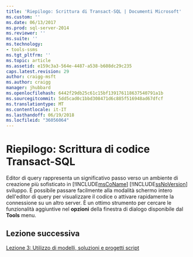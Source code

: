 ```yaml
---
title: 'Riepilogo: Scrittura di Transact-SQL | Documenti Microsoft'
ms.custom: ''
ms.date: 06/13/2017
ms.prod: sql-server-2014
ms.reviewer: ''
ms.suite: ''
ms.technology:
- tools-ssms
ms.tgt_pltfrm: ''
ms.topic: article
ms.assetid: e159c3a3-564e-4487-a538-b608dc29c235
caps.latest.revision: 29
author: craigg-msft
ms.author: craigg
manager: jhubbard
ms.openlocfilehash: 6442f29db25c61c15bf139176118637540791a1b
ms.sourcegitcommit: 5dd5cad0c1bbd308471d6c885f516948ad67dfcf
ms.translationtype: MT
ms.contentlocale: it-IT
ms.lasthandoff: 06/19/2018
ms.locfileid: "36056064"
---
```

# <a name="summary-writing-transact-sql"></a>Riepilogo: Scrittura di codice Transact-SQL
  Editor di query rappresenta un significativo passo verso un ambiente di creazione più sofisticato in [!INCLUDE[msCoName](../includes/msconame-md.md)] [!INCLUDE[ssNoVersion](../includes/ssnoversion-md.md)] sviluppo. È possibile passare facilmente alla modalità schermo intero dell'editor di query per visualizzare il codice o attivare rapidamente la connessione su un altro server. È un ottimo strumento per cercare le funzionalità aggiuntive nel **opzioni** della finestra di dialogo disponibile dal **Tools** menu.  
  
## <a name="next-lesson"></a>Lezione successiva  
 [Lezione 3: Utilizzo di modelli, soluzioni e progetti script](../ssms/tutorials/lesson-3-working-with-templates-solutions-and-script-projects.md)  
  
  